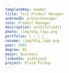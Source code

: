 ```yaml
---
templateKey: member
title: Test Product Manager
andrewID: projectmanager
role: Product Manager
description: asldjfalskdjf
photo: /img/btg_logo.png
portfolio: \_\_\_\__
resume: /img/btg_logo.png
year: 2025
degree: BS
major: Business
linkedIn: asdfkjasd
project: Plaid Pickup
---
```

